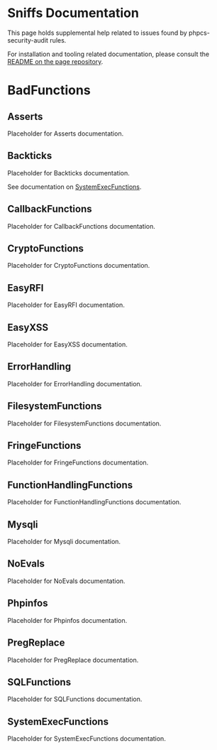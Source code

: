 # Sniffs Documentation

This page holds supplemental help related to issues found by phpcs-security-audit rules.

For installation and tooling related documentation, please consult the [README on the page repository](https://github.com/FloeDesignTechnologies/phpcs-security-audit).


# BadFunctions

## Asserts

Placeholder for Asserts documentation.


## Backticks

Placeholder for Backticks documentation.

See documentation on [SystemExecFunctions](#SystemExecFunctions).


## CallbackFunctions 

Placeholder for CallbackFunctions documentation.


## CryptoFunctions

Placeholder for CryptoFunctions documentation.


## EasyRFI

Placeholder for EasyRFI documentation.


## EasyXSS

Placeholder for EasyXSS documentation.


## ErrorHandling

Placeholder for ErrorHandling documentation.


## FilesystemFunctions

Placeholder for FilesystemFunctions documentation.


## FringeFunctions

Placeholder for FringeFunctions documentation.


## FunctionHandlingFunctions

Placeholder for FunctionHandlingFunctions documentation.


## Mysqli

Placeholder for Mysqli documentation.


## NoEvals

Placeholder for NoEvals documentation.


## Phpinfos

Placeholder for Phpinfos documentation.


## PregReplace

Placeholder for PregReplace documentation.


## SQLFunctions

Placeholder for SQLFunctions documentation.


## SystemExecFunctions

Placeholder for SystemExecFunctions documentation.
